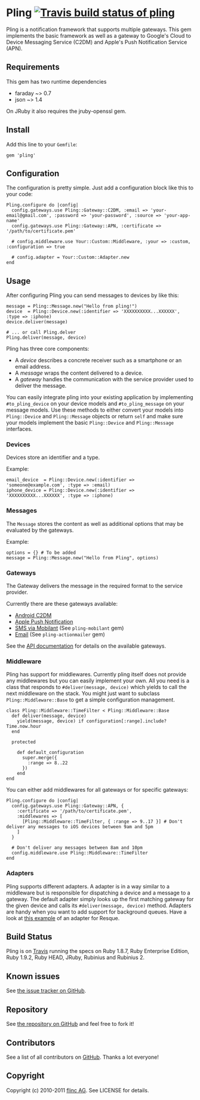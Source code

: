 # Pling [![Travis build status of pling](http://travis-ci.org/flinc/pling.png)](http://travis-ci.org/flinc/pling)

Pling is a notification framework that supports multiple gateways. This gem implements the basic framework as well as a gateway to Google's Cloud to Device Messaging Service (C2DM) and Apple's Push Notification Service (APN).


## Requirements

This gem has two runtime dependencies

- faraday ~> 0.7
- json ~> 1.4

On JRuby it also requires the jruby-openssl gem.


## Install

Add this line to your `Gemfile`:

    gem 'pling'

## Configuration

The configuration is pretty simple. Just add a configuration block like this to your code:

    Pling.configure do |config|
      config.gateways.use Pling::Gateway::C2DM, :email => 'your-email@gmail.com', :password => 'your-password', :source => 'your-app-name'
      config.gateways.use Pling::Gateway::APN, :certificate => '/path/to/certificate.pem'

      # config.middleware.use Your::Custom::Middleware, :your => :custom, :configuration => true

      # config.adapter = Your::Custom::Adapter.new
    end

## Usage

After configuring Pling you can send messages to devices by like this:

    message = Pling::Message.new("Hello from pling!")
    device  = Pling::Device.new(:identifier => 'XXXXXXXXXX...XXXXXX', :type => :iphone)
    device.deliver(message)

    # ... or call Pling.delver
    Pling.deliver(message, device)

Pling has three core components:

* A _device_ describes a concrete receiver such as a smartphone or an email address. 
* A _message_ wraps the content delivered to a device. 
* A _gateway_ handles the communication with the service provider used to deliver the message.

You can easily integrate pling into your existing application by implementing `#to_pling_device` on your device models and `#to_pling_message` on your message models. Use these methods to either convert your models into `Pling::Device` and `Pling::Message` objects or return `self` and make sure your models implement the basic `Pling::Device` and `Pling::Message` interfaces.

### Devices

Devices store an identifier and a type.

  Example:

    email_device  = Pling::Device.new(:identifier => 'someone@example.com', :type => :email)
    iphone_device = Pling::Device.new(:identifier => 'XXXXXXXXXX...XXXXXX', :type => :iphone)


### Messages

The `Message` stores the content as well as additional options that may be evaluated by the gateways.

  Example:

    options = {} # To be added
    message = Pling::Message.new("Hello from Pling", options)


### Gateways

The Gateway delivers the message in the required format to the service provider.

Currently there are these gateways available:

* [Android C2DM](http://rdoc.info/github/flinc/pling/master/Pling/Gateway/C2DM)
* [Apple Push Notification](http://rdoc.info/github/flinc/pling/master/Pling/Gateway/APN)
* [SMS via Mobilant](https://github.com/flinc/pling-mobilant) (See `pling-mobilant` gem)
* [Email](https://github.com/flinc/pling-actionmailer) (See `pling-actionmailer` gem)

See the [API documentation](http://rdoc.info/github/flinc/pling) for details on the available gateways.


### Middleware

Pling has support for middlewares. Currently pling itself does not provide any middlewares but you can easily implement your own. All you need is a class that responds to `#deliver(message, device)` which yields to call the next middleware on the stack. You might just want to subclass `Pling::Middleware::Base` to get a simple configuration management. 

    class Pling::Middleware::TimeFilter < Pling::Middleware::Base
      def deliver(message, device)
        yield(message, device) if configuration[:range].include? Time.now.hour
      end

      protected

        def default_configuration
          super.merge({
            :range => 8..22
          })
        end
    end

You can either add middlewares for all gateways or for specific gateways:

    Pling.configure do |config|
      config.gateways.use Pling::Gateway::APN, {
        :certificate => '/path/to/certificate.pem',
        :middlewares => [
          [Pling::Middleware::TimeFilter, { :range => 9..17 }] # Don't deliver any messages to iOS devices between 9am and 5pm
        ]
      }

      # Don't deliver any messages between 8am and 10pm
      config.middleware.use Pling::Middleware::TimeFilter
    end


### Adapters

Pling supports different adapters. A adapter is in a way similar to a middleware but is responsible for dispatching a device and a message to a gateway.
The default adapter simply looks up the first matching gateway for the given device and calls its `#deliver(message, device)` method. Adapters are handy
when you want to add support for background queues. Have a look at [this example](https://gist.github.com/1308846) of an adapter for Resque.


## Build Status

Pling is on [Travis](http://travis-ci.org/flinc/pling) running the specs on Ruby 1.8.7, Ruby Enterprise Edition, Ruby 1.9.2, Ruby HEAD, JRuby, Rubinius and Rubinius 2.


## Known issues

See [the issue tracker on GitHub](https://github.com/flinc/pling/issues).


## Repository

See [the repository on GitHub](https://github.com/flinc/pling) and feel free to fork it!


## Contributors

See a list of all contributors on [GitHub](https://github.com/flinc/pling/contributors). Thanks a lot everyone!


## Copyright

Copyright (c) 2010-2011 [flinc AG](https://flinc.org/). See LICENSE for details.